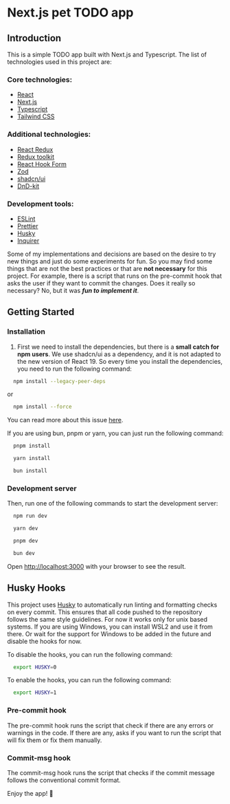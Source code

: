 # Next.js pet TODO app

## Introduction

This is a simple TODO app built with Next.js and Typescript.
The list of technologies used in this project are:

### Core technologies:
- [React](https://reactjs.org/)
- [Next.js](https://nextjs.org/)
- [Typescript](https://www.typescriptlang.org/)
- [Tailwind CSS](https://tailwindcss.com/)
### Additional technologies:
- [React Redux](https://react-redux.js.org/)
- [Redux toolkit](https://redux-toolkit.js.org/)
- [React Hook Form](https://react-hook-form.com/)
- [Zod](https://zod.dev/)
- [shadcn/ui](https://ui.shadcn.com/)
- [DnD-kit](https://dndkit.com/)
### Development tools:
- [ESLint](https://eslint.org/)
- [Prettier](https://prettier.io/)
- [Husky](https://typicode.github.io/husky/)
- [Inquirer](https://github.com/SBoudrias/Inquirer.js)


Some of my implementations and decisions are based on the desire to try new things and just do some experiments for fun.
So you may find some things that are not the best practices or that are **not necessary** for this project.
For example, there is a script that runs on the pre-commit hook that asks the user if they want to commit the changes.
Does it really so necessary? No, but it was ***fun to implement it***.

## Getting Started

### Installation

1. First we need to install the dependencies, but there is a **small catch for npm users**.
We use shadcn/ui as a dependency, and it is not adapted to the new version of React 19.
So every time you install the dependencies, you need to run the following command:

```bash
  npm install --legacy-peer-deps
```
or
```bash
  npm install --force
```
You can read more about this issue [here](https://ui.shadcn.com/docs/react-19).

If you are using bun, pnpm or yarn, you can just run the following command:

```bash
  pnpm install
```
```bash
  yarn install
```
```bash
  bun install
```

### Development server
Then, run one of the following commands to start the development server:

```bash
  npm run dev
```
```bash
  yarn dev
```
```bash
  pnpm dev
````
```bash
  bun dev
```

Open [http://localhost:3000](http://localhost:3000) with your browser to see the result.

## Husky Hooks

This project uses [Husky](https://typicode.github.io/husky) to automatically run linting and formatting checks
on every commit. This ensures that all code pushed to the repository follows the same style guidelines.
For now it works only for unix based systems. If you are using Windows, you can install WSL2 and use it from there.
Or wait for the support for Windows to be added in the future and disable the hooks for now.

To disable the hooks, you can run the following command:

```bash
  export HUSKY=0
```

To enable the hooks, you can run the following command:

```bash
  export HUSKY=1
```

### Pre-commit hook

The pre-commit hook runs the script that check if there are any errors or warnings in the code.
If there are any, asks if you want to run the script that will fix them or fix them manually.

### Commit-msg hook

The commit-msg hook runs the script that checks if the commit message follows the conventional commit format.

Enjoy the app! 🚀

